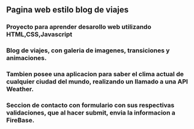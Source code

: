 ## Pagina web estilo blog de viajes 

### Proyecto para aprender desarollo web utilizando HTML,CSS,Javascript 


### Blog de viajes, con galeria de imagenes, transiciones y animaciones.

### Tambien posee una aplicacion para saber el clima actual de cualquier ciudad del mundo, realizando un llamado a una API Weather.

### Seccion de contacto con formulario con sus respectivas validaciones, que al hacer submit, envia la informacion a FireBase.


